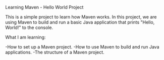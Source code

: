 Learning Maven - Hello World Project

This is a simple project to learn how Maven works. In this project, we are using Maven to build and run a basic Java application that prints "Hello, World!" to the console.

What I am learning:

-How to set up a Maven project. 
-How to use Maven to build and run Java applications. 
-The structure of a Maven project. 
